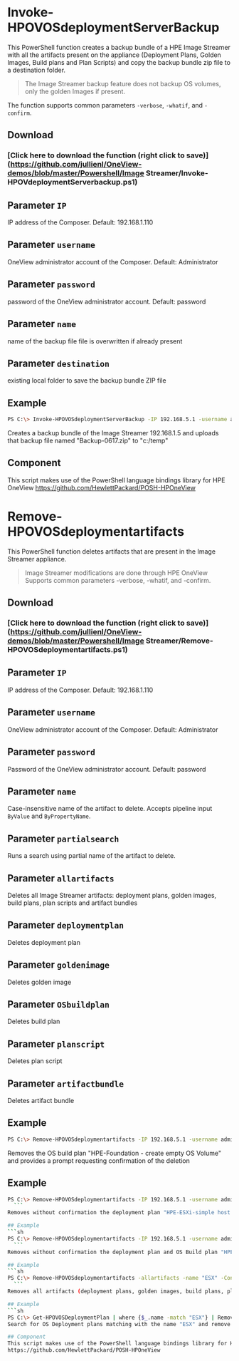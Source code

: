 # Invoke-HPOVOSdeploymentServerBackup 
   This PowerShell function creates a backup bundle of a HPE Image Streamer with all the artifacts present on the appliance (Deployment Plans, Golden Images, Build plans and Plan Scripts) 
   and copy the backup bundle zip file to a destination folder.
   
   >The Image Streamer backup feature does not backup OS volumes, only the golden Images if present.
 
 The function supports common parameters `-verbose`, `-whatif`, and `-confirm`. 

## Download

### [Click here to download the function (right click to save)](https://github.com/jullienl/OneView-demos/blob/master/Powershell/Image Streamer/Invoke-HPOVdeploymentServerbackup.ps1)

## Parameter `IP`
  IP address of the Composer. Default: 192.168.1.110
  
## Parameter `username`
  OneView administrator account of the Composer. Default: Administrator
  
## Parameter `password`
  password of the OneView administrator account. Default: password

## Parameter `name`
  name of the backup file
  file is overwritten if already present 

## Parameter `destination`
  existing local folder to save the backup bundle ZIP file 
     
## Example
  ```sh
  PS C:\> Invoke-HPOVOSdeploymentServerBackup -IP 192.168.5.1 -username administrator -password HPEinvent -name "Backup-0617" -destination "c:/temp" 
  ```
  Creates a backup bundle of the Image Streamer 192.168.1.5 and uploads that backup file named "Backup-0617.zip" to "c:/temp" 
  
## Component
  This script makes use of the PowerShell language bindings library for HPE OneView
  https://github.com/HewlettPackard/POSH-HPOneView




# Remove-HPOVOSdeploymentartifacts
  This PowerShell function deletes artifacts that are present in the Image Streamer appliance.
  > Image Streamer modifications are done through HPE OneView
   Supports common parameters -verbose, -whatif, and -confirm. 
  
## Download

### [Click here to download the function (right click to save)](https://github.com/jullienl/OneView-demos/blob/master/Powershell/Image Streamer/Remove-HPOVOSdeploymentartifacts.ps1)

## Parameter `IP`
  IP address of the Composer. Default: 192.168.1.110
  
## Parameter `username`
  OneView administrator account of the Composer. Default: Administrator
  
## Parameter `password`
  Password of the OneView administrator account. Default: password
  
## Parameter `name`
  Case-insensitive name of the artifact to delete. Accepts pipeline input `ByValue` and `ByPropertyName`. 

## Parameter `partialsearch`
  Runs a search using partial name of the artifact to delete. 
    
## Parameter `allartifacts`
  Deletes all Image Streamer artifacts: deployment plans, golden images, build plans, plan scripts and artifact bundles
  
## Parameter `deploymentplan`
  Deletes deployment plan
  
## Parameter `goldenimage`
  Deletes golden image
  
## Parameter `OSbuildplan`
  Deletes build plan
  
## Parameter `planscript`
  Deletes plan script
  
## Parameter `artifactbundle`
  Deletes artifact bundle
  
## Example
  ```sh
  PS C:\> Remove-HPOVOSdeploymentartifacts -IP 192.168.5.1 -username administrator -password paswword -name "HPE-Foundation - create empty OS Volume" -OSbuildplan -Confirm 
  ```
  Removes the OS build plan "HPE-Foundation - create empty OS Volume" and provides a prompt requesting confirmation of the deletion 
  
## Example
  ```sh
  PS C:\> Remove-HPOVOSdeploymentartifacts -IP 192.168.5.1 -username administrator -password paswword -name "HPE-ESXi-simple host configuration with NIC HA" -deploymentplan 
    ```
  Removes without confirmation the deployment plan "HPE-ESXi-simple host configuration with NIC HA" 
  
## Example
  ```sh
  PS C:\> Remove-HPOVOSdeploymentartifacts -IP 192.168.5.1 -username administrator -password paswword -name "HPE-ESXi-simple host configuration with NIC HA" -deploymentplan -OSbuildplan
    ```
  Removes without confirmation the deployment plan and OS Build plan "HPE-ESXi-simple host configuration with NIC HA" 
  
## Example
  ```sh
  PS C:\> Remove-HPOVOSdeploymentartifacts -allartifacts -name "ESX" -Confirm -partialsearch
    ```
  Removes all artifacts (deployment plans, golden images, build plans, plan scripts and artifact bundles) containing the string "ESX" and provides a prompt requesting confirmation of the deletion 
  
## Example
  ```sh
  PS C:\> Get-HPOVOSDeploymentPlan | where {$_.name -match "ESX"} | Remove-HPOVOSdeploymentartifacts -deploymentplan 
  Search for OS Deployment plans matching with the name "ESX" and remove them from the Image Streamer appliance 
  
## Component
  This script makes use of the PowerShell language bindings library for HPE OneView
  https://github.com/HewlettPackard/POSH-HPOneView
